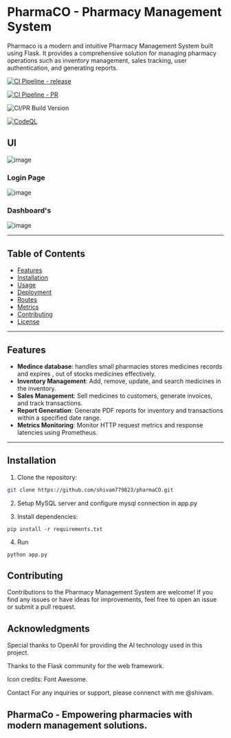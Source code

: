 # PharmaCO - Pharmacy Management System

Pharmaco is a modern and intuitive Pharmacy Management System built using Flask. It provides a comprehensive solution for managing pharmacy operations such as inventory management, sales tracking, user authentication, and generating reports.


[![CI Pipeline - release](https://github.com/shivam779823/pharmaCO/actions/workflows/release.yml/badge.svg?branch=main)](https://github.com/shivam779823/pharmaCO/actions/workflows/release.yml)

[![CI Pipeline - PR ](https://github.com/shivam779823/pharmaCO/actions/workflows/release.yml/badge.svg?branch=dev)](https://github.com/shivam779823/pharmaCO/actions/workflows/PR.yml)


![CI/PR Build Version](https://img.shields.io/badge/CI/PR%20Build-v1.${{github.run_number}}-blue)

[![CodeQL](https://github.com/MichaelCurrin/badge-generator/workflows/CodeQL/badge.svg)](https://github.com/MichaelCurrin/badge-generator/actions?query=workflow%3ACodeQL "Code quality workflow status")

## UI
![image](https://github.com/shivam779823/pharmaCO/assets/105196334/2c56cce2-9d8c-44a8-83db-0ee82448ebb2)

### Login Page
![image](https://github.com/shivam779823/pharmaCO/assets/105196334/780ecd50-2ba9-4a5f-921f-c09e696f70f7)

### Dashboard's 
![image](https://github.com/shivam779823/pharmaCO/assets/105196334/a729ac62-4ee8-4e5c-9c03-4de46b8f2f9b)

---

## Table of Contents

- [Features](#features)
- [Installation](#installation)
- [Usage](#usage)
- [Deployment](#deployment)
- [Routes](#routes)
- [Metrics](#metrics)
- [Contributing](#contributing)
- [License](#license)

---

## Features

- **Medince database**: handles small pharmacies stores medicines records and expires , out of stocks medicines effectively.
- **Inventory Management**: Add, remove, update, and search medicines in the inventory.
- **Sales Management**: Sell medicines to customers, generate invoices, and track transactions.
- **Report Generation**: Generate PDF reports for inventory and transactions within a specified date range.
- **Metrics Monitoring**: Monitor HTTP request metrics and response latencies using Prometheus.

---

## Installation

1. Clone the repository:

```bash
git clone https://github.com/shivam779823/pharmaCO.git
```

2. Setup MySQL server and configure mysql connection in app.py

3. Install dependencies:

```
pip install -r requirements.txt
```
4. Run 

```
python app.py
```

## Contributing 

Contributions to the Pharmacy Management System are welcome! If you find any issues or have ideas for improvements, feel free to open an issue or submit a pull request.


## Acknowledgments 

Special thanks to OpenAI for providing the AI technology used in this project.

Thanks to the Flask community for the web framework.

Icon credits: Font Awesome.

Contact For any inquiries or support, please connenct with me @shivam.

## PharmaCo - Empowering pharmacies with modern management solutions.




